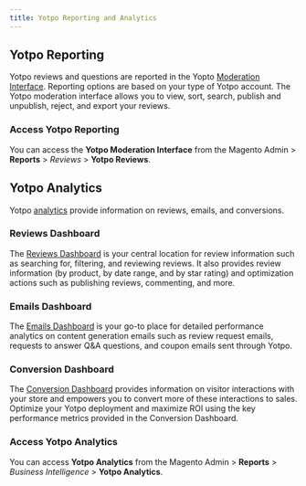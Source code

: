 ```yaml
---
title: Yotpo Reporting and Analytics
---
```


## Yotpo Reporting

Yotpo reviews and questions are reported in the Yopto [Moderation Interface](https://support.yotpo.com/en/moderation-9610308/reviews-and-qa). Reporting options are based on your type of Yotpo account. The Yotpo moderation interface allows you to view, sort, search, publish and unpublish, reject, and export your reviews.

### Access Yotpo Reporting

You can access the **Yotpo Moderation Interface** from the Magento Admin > **Reports** > _Reviews_ > **Yotpo Reviews**.

## Yotpo Analytics

Yotpo [analytics](https://support.yotpo.com/en/analytics) provide information on reviews, emails, and conversions.

### Reviews Dashboard

The [Reviews Dashboard](https://support.yotpo.com/en/article/reviews-dashboard) is your central location for review information such as searching for, filtering, and reviewing reviews. It also provides review information (by product, by date range, and by star rating) and optimization actions such as publishing reviews, commenting, and more.

### Emails Dashboard

The [Emails Dashboard](https://support.yotpo.com/en/article/emails-dashboard) is your go-to place for detailed performance analytics on content generation emails such as review request emails, requests to answer Q&A questions, and coupon emails sent through Yotpo.

### Conversion Dashboard

The [Conversion Dashboard](https://support.yotpo.com/en/article/the-conversion-dashboard) provides information on visitor interactions with your store and empowers you to convert more of these interactions to sales. Optimize your Yotpo deployment and maximize ROI using the key performance metrics provided in the Conversion Dashboard.

### Access Yotpo Analytics

You can access  **Yotpo Analytics** from the Magento Admin > **Reports** > _Business Intelligence_ > **Yotpo Analytics**.